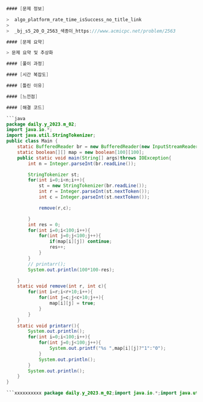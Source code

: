 ```java
#### [문제 정보]

>  algo_platform_rate_time_isSuccess_no_title_link
>
>  _bj_s5_20_O_2563_색종이_https:///www.acmicpc.net/problem/2563

#### [문제 요약]

> 문제 요약 및 추상화

#### [풀이 과정]

#### [시간 복잡도]

#### [틀린 이유]

#### [느낀점]

#### [해결 코드]

```java
package daily.y_2023.m_02;
import java.io.*;
import java.util.StringTokenizer;
public class Main {
    static BufferedReader br = new BufferedReader(new InputStreamReader(System.in));
    static boolean[][] map = new boolean[100][100];
    public static void main(String[] args)throws IOException{
        int n = Integer.parseInt(br.readLine());

        StringTokenizer st;
        for(int i=0;i<n;i++){
            st = new StringTokenizer(br.readLine());
            int r = Integer.parseInt(st.nextToken());
            int c = Integer.parseInt(st.nextToken());

            remove(r,c);

        }
        int res = 0;
        for(int i=0;i<100;i++){
            for(int j=0;j<100;j++){
                if(map[i][j]) continue;
                res++;
            }
        }
        // printarr();
        System.out.println(100*100-res);

    }
    static void remove(int r, int c){
        for(int i=r;i<r+10;i++){
            for(int j=c;j<c+10;j++){
                map[i][j] = true;
            }
        }
    }
    static void printarr(){
        System.out.println();
        for(int i=0;i<100;i++){
            for(int j=0;j<100;j++){
                System.out.printf("%s ",map[i][j]?"1":"0");
            }
            System.out.println();
        }
        System.out.println();
    }
}

```xxxxxxxxxx package daily.y_2023.m_02;import java.io.*;import java.util.StringTokenizer;public class Main {    static BufferedReader br = new BufferedReader(new InputStreamReader(System.in));    static boolean[][] map = new boolean[100][100];    public static void main(String[] args)throws IOException{        int n = Integer.parseInt(br.readLine());        StringTokenizer st;        for(int i=0;i<n;i++){            st = new StringTokenizer(br.readLine());            int r = Integer.parseInt(st.nextToken());            int c = Integer.parseInt(st.nextToken());            remove(r,c);        }        int res = 0;        for(int i=0;i<100;i++){            for(int j=0;j<100;j++){                if(map[i][j]) continue;                res++;            }        }        // printarr();        System.out.println(100*100-res);    }    static void remove(int r, int c){        for(int i=r;i<r+10;i++){            for(int j=c;j<c+10;j++){                map[i][j] = true;            }        }    }    static void printarr(){        System.out.println();        for(int i=0;i<100;i++){            for(int j=0;j<100;j++){                System.out.printf("%s ",map[i][j]?"1":"0");            }            System.out.println();        }        System.out.println();    }}java
```